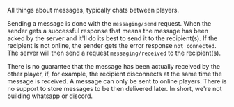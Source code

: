 All things about messages, typically chats between players.

Sending a message is done with the `messaging/send` request. When the sender
gets a successful response that means the message has been acked by the server
and it'll do its best to send it to the recipient(s).
If the recipient is not online, the sender gets the error response `not_connected`.
The server will then send a request `messaging/received` to the recipient(s).

There is no guarantee that the message has been actually received by the other
player, if, for example, the recipient disconnects at the same time the message
is received. A message can only be sent to online players. There is no support
to store messages to be then delivered later. In short, we're not building
whatsapp or discord.
